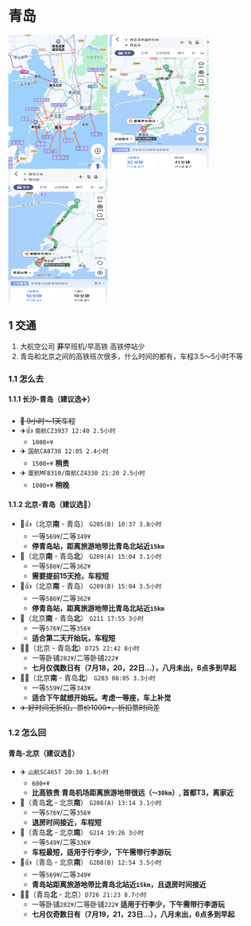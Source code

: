# 青岛  
<img src="https://github.com/TimHe95/QingDao/blob/main/img1.JPG" width = "200" height = "270" alt="" align=center /> <img src="https://github.com/TimHe95/QingDao/blob/main/img2.PNG" width = "200" height = "270" alt="" align=center /> <img src="https://github.com/TimHe95/QingDao/blob/main/img3.PNG" width = "200" height = "270" alt="" align=center />

## 1 交通  
 1. 大航空公司 **非**早班机/早高铁 高铁停站少  
 2. 青岛和北京之间的高铁班次很多，什么时间的都有，车程3.5～5小时不等  
### 1.1 怎么去  
#### 1.1.1 长沙-青岛（建议选:airplane:）  
 - ~~:bullettrain_side: 9小时～1天车程~~
 - :airplane::thumbsup: `南航CZ3937 12:40 2.5小时`
	 - `1000+¥`  
 - :airplane: `国航CA8738 12:05 2.4小时`
	 - `1500+¥` **稍贵**
 - :airplane: `厦航MF8310/南航CZ4330 21:20 2.5小时`
	 - `1000+¥` **稍晚**  
#### 1.1.2 北京-青岛（建议选:bullettrain_side:）  
 - :bullettrain_side::thumbsup:（北京**南** - 青岛） `G205(B) 10:37 3.8小时`  
	 - 一等`569¥`/二等`349¥`   
	 - **停青岛站，距离旅游地带比青岛北站近`15km`**  
 - :bullettrain_side:（北京**南** - 青岛**北**） `G209(A) 15:04 3.1小时`   
	 - 一等`586¥`/二等`362¥`   
	 - **需要提前15天抢，车程短**
 - :bullettrain_side::thumbsup:（北京**南** - 青岛） `G209(B) 15:04 3.5小时`  
	 - 一等`586¥`/二等`362¥`  
	 - **停青岛站，距离旅游地带比青岛北站近`15km`**  
 - :bullettrain_side:（北京**南** - 青岛**北**） `G211 17:55 3小时`  
	 - 一等`576¥`/二等`356¥`  
	 - **适合第二天开始玩，车程短**  
 - :bullettrain_front::zzz:（北京 - 青岛**北**）`D725 22:42 8小时` 
	 - 一等卧铺`282¥`/二等卧铺`222¥`  
	 - **七月仅偶数日有（7月18，20，22日...），八月未出，6点多到早起**  
 - :bullettrain_side::sleepy:（北京**南** - 青岛**北**） `G203 08:05 3.3小时`  
	 - 一等`559¥`/二等`343¥`   
	 - **适合下午就想开始玩。考虑一等座，车上补觉**  
 - ~~:airplane: 好时间无折扣，票价1000+，折扣票时间差~~  
### 1.2 怎么回  
#### 青岛-北京（建议选:bullettrain_side:）  
 - :airplane: `山航SC4657 20:30 1.6小时`   
	 - `600+¥`  
	 - **比高铁贵 青岛机场距离旅游地带很远（`～30km`）, 首都T3，离家近**  
 - :bullettrain_side:（青岛**北** - 北京**南**） `G208(A) 13:14 3.1小时`  
	 - 一等`576¥`/二等`356¥`  
	 - **退房时间接近，车程短**   
 - :bullettrain_side:（青岛**北** - 北京**南**） `G214 19:26 3小时`  
	 - 一等`549¥`/二等`336¥`  
	 - **车程最短，适用于行李少，下午需带行李游玩**
 - :bullettrain_side::thumbsup:（青岛 - 北京**南**） `G208(B) 12:54 3.5小时`  
	 - 一等`569¥`/二等`349¥`  
	 - **青岛站距离旅游地带比青岛北站近`15km`，且退房时间接近**
 - :bullettrain_front::zzz:（青岛**北** - 北京）`D726 21:23 8.7小时`   
	 - 一等卧铺`282¥`/二等卧铺`222¥`  **适用于行李少，下午需带行李游玩**  
	 - **七月仅奇数日有（7月19，21，23日...），八月未出，6点多到早起**  
